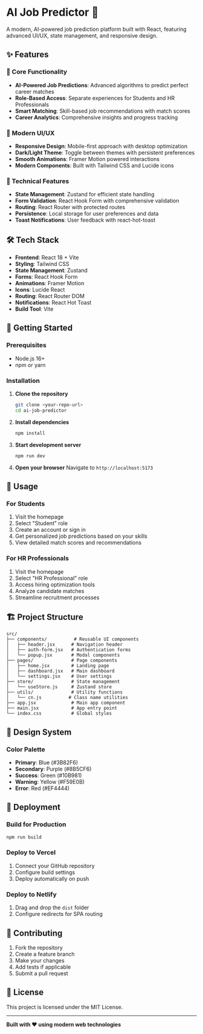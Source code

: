 # AI Job Predictor 🚀

A modern, AI-powered job prediction platform built with React, featuring advanced UI/UX, state management, and responsive design.

## ✨ Features

### 🎯 Core Functionality
- **AI-Powered Job Predictions**: Advanced algorithms to predict perfect career matches
- **Role-Based Access**: Separate experiences for Students and HR Professionals
- **Smart Matching**: Skill-based job recommendations with match scores
- **Career Analytics**: Comprehensive insights and progress tracking

### 🎨 Modern UI/UX
- **Responsive Design**: Mobile-first approach with desktop optimization
- **Dark/Light Theme**: Toggle between themes with persistent preferences
- **Smooth Animations**: Framer Motion powered interactions
- **Modern Components**: Built with Tailwind CSS and Lucide icons

### 🔧 Technical Features
- **State Management**: Zustand for efficient state handling
- **Form Validation**: React Hook Form with comprehensive validation
- **Routing**: React Router with protected routes
- **Persistence**: Local storage for user preferences and data
- **Toast Notifications**: User feedback with react-hot-toast

## 🛠️ Tech Stack

- **Frontend**: React 18 + Vite
- **Styling**: Tailwind CSS
- **State Management**: Zustand
- **Forms**: React Hook Form
- **Animations**: Framer Motion
- **Icons**: Lucide React
- **Routing**: React Router DOM
- **Notifications**: React Hot Toast
- **Build Tool**: Vite

## 🚀 Getting Started

### Prerequisites
- Node.js 16+ 
- npm or yarn

### Installation

1. **Clone the repository**
   ```bash
   git clone <your-repo-url>
   cd ai-job-predictor
   ```

2. **Install dependencies**
   ```bash
   npm install
   ```

3. **Start development server**
   ```bash
   npm run dev
   ```

4. **Open your browser**
   Navigate to `http://localhost:5173`

## 📱 Usage

### For Students
1. Visit the homepage
2. Select "Student" role
3. Create an account or sign in
4. Get personalized job predictions based on your skills
5. View detailed match scores and recommendations

### For HR Professionals
1. Visit the homepage
2. Select "HR Professional" role
3. Access hiring optimization tools
4. Analyze candidate matches
5. Streamline recruitment processes

## 🏗️ Project Structure

```
src/
├── components/          # Reusable UI components
│   ├── header.jsx      # Navigation header
│   ├── auth-form.jsx   # Authentication forms
│   └── popup.jsx       # Modal components
├── pages/              # Page components
│   ├── home.jsx        # Landing page
│   ├── dashboard.jsx   # Main dashboard
│   └── settings.jsx    # User settings
├── store/              # State management
│   └── useStore.js     # Zustand store
├── utils/              # Utility functions
│   └── cn.js          # Class name utilities
├── app.jsx             # Main app component
├── main.jsx            # App entry point
└── index.css           # Global styles
```

## 🎨 Design System

### Color Palette
- **Primary**: Blue (#3B82F6)
- **Secondary**: Purple (#8B5CF6)
- **Success**: Green (#10B981)
- **Warning**: Yellow (#F59E0B)
- **Error**: Red (#EF4444)

## 🚀 Deployment

### Build for Production
```bash
npm run build
```

### Deploy to Vercel
1. Connect your GitHub repository
2. Configure build settings
3. Deploy automatically on push

### Deploy to Netlify
1. Drag and drop the `dist` folder
2. Configure redirects for SPA routing

## 🤝 Contributing

1. Fork the repository
2. Create a feature branch
3. Make your changes
4. Add tests if applicable
5. Submit a pull request

## 📄 License

This project is licensed under the MIT License.

---

**Built with ❤️ using modern web technologies**
